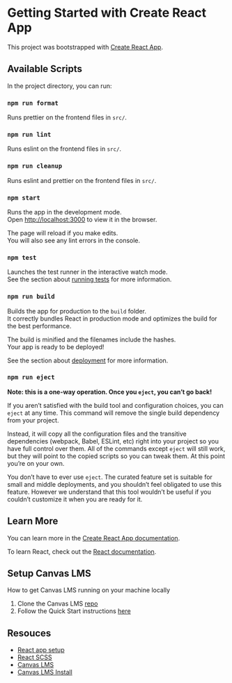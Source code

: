 # Getting Started with Create React App

This project was bootstrapped with
[Create React App](https://github.com/facebook/create-react-app).

## Available Scripts

In the project directory, you can run:

### `npm run format`

Runs prettier on the frontend files in `src/`.

### `npm run lint`

Runs eslint on the frontend files in `src/`.

### `npm run cleanup`

Runs eslint and prettier on the frontend files in `src/`.

### `npm start`

Runs the app in the development mode.\
Open [http://localhost:3000](http://localhost:3000) to view it in the browser.

The page will reload if you make edits.\
You will also see any lint errors in the console.

### `npm test`

Launches the test runner in the interactive watch mode.\
See the section about [running tests](https://facebook.github.io/create-react-app/docs/running-tests)
for more information.

### `npm run build`

Builds the app for production to the `build` folder.\
It correctly bundles React in production mode and optimizes the build for the best
performance.

The build is minified and the filenames include the hashes.\
Your app is ready to be deployed!

See the section about
[deployment](https://facebook.github.io/create-react-app/docs/deployment) for
more information.

### `npm run eject`

**Note: this is a one-way operation. Once you `eject`, you can’t go back!**

If you aren’t satisfied with the build tool and configuration choices, you can
`eject` at any time. This command will remove the single build dependency from
your project.

Instead, it will copy all the configuration files and the transitive
dependencies (webpack, Babel, ESLint, etc) right into your project so you have
full control over them. All of the commands except `eject` will still work, but
they will point to the copied scripts so you can tweak them. At this point
you’re on your own.

You don’t have to ever use `eject`. The curated feature set is suitable for
small and middle deployments, and you shouldn’t feel obligated to use this
feature. However we understand that this tool wouldn’t be useful if you couldn’t
customize it when you are ready for it.

## Learn More

You can learn more in the
[Create React App documentation](https://facebook.github.io/create-react-app/docs/getting-started).

To learn React, check out the [React documentation](https://reactjs.org/).

## Setup Canvas LMS

How to get Canvas LMS running on your machine locally

1. Clone the Canvas LMS [repo](https://github.com/instructure/canvas-lms)
2. Follow the Quick Start instructions
   [here](https://github.com/instructure/canvas-lms/wiki/Quick-Start)

## Resouces

- [React app setup](https://create-react-app.dev/docs/adding-typescript/)
- [React SCSS](https://create-react-app.dev/docs/adding-a-sass-stylesheet/)
- [Canvas LMS](https://github.com/instructure/canvas-lms)
- [Canvas LMS Install](https://github.com/instructure/canvas-lms/wiki/Quick-Start)
